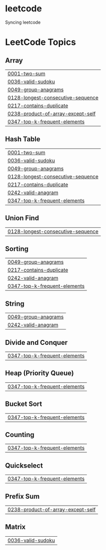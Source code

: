 # leetcode
Syncing leetcode

<!---LeetCode Topics Start-->
# LeetCode Topics
## Array
|  |
| ------- |
| [0001-two-sum](https://github.com/star6392/leetcode/tree/master/0001-two-sum) |
| [0036-valid-sudoku](https://github.com/star6392/leetcode/tree/master/0036-valid-sudoku) |
| [0049-group-anagrams](https://github.com/star6392/leetcode/tree/master/0049-group-anagrams) |
| [0128-longest-consecutive-sequence](https://github.com/star6392/leetcode/tree/master/0128-longest-consecutive-sequence) |
| [0217-contains-duplicate](https://github.com/star6392/leetcode/tree/master/0217-contains-duplicate) |
| [0238-product-of-array-except-self](https://github.com/star6392/leetcode/tree/master/0238-product-of-array-except-self) |
| [0347-top-k-frequent-elements](https://github.com/star6392/leetcode/tree/master/0347-top-k-frequent-elements) |
## Hash Table
|  |
| ------- |
| [0001-two-sum](https://github.com/star6392/leetcode/tree/master/0001-two-sum) |
| [0036-valid-sudoku](https://github.com/star6392/leetcode/tree/master/0036-valid-sudoku) |
| [0049-group-anagrams](https://github.com/star6392/leetcode/tree/master/0049-group-anagrams) |
| [0128-longest-consecutive-sequence](https://github.com/star6392/leetcode/tree/master/0128-longest-consecutive-sequence) |
| [0217-contains-duplicate](https://github.com/star6392/leetcode/tree/master/0217-contains-duplicate) |
| [0242-valid-anagram](https://github.com/star6392/leetcode/tree/master/0242-valid-anagram) |
| [0347-top-k-frequent-elements](https://github.com/star6392/leetcode/tree/master/0347-top-k-frequent-elements) |
## Union Find
|  |
| ------- |
| [0128-longest-consecutive-sequence](https://github.com/star6392/leetcode/tree/master/0128-longest-consecutive-sequence) |
## Sorting
|  |
| ------- |
| [0049-group-anagrams](https://github.com/star6392/leetcode/tree/master/0049-group-anagrams) |
| [0217-contains-duplicate](https://github.com/star6392/leetcode/tree/master/0217-contains-duplicate) |
| [0242-valid-anagram](https://github.com/star6392/leetcode/tree/master/0242-valid-anagram) |
| [0347-top-k-frequent-elements](https://github.com/star6392/leetcode/tree/master/0347-top-k-frequent-elements) |
## String
|  |
| ------- |
| [0049-group-anagrams](https://github.com/star6392/leetcode/tree/master/0049-group-anagrams) |
| [0242-valid-anagram](https://github.com/star6392/leetcode/tree/master/0242-valid-anagram) |
## Divide and Conquer
|  |
| ------- |
| [0347-top-k-frequent-elements](https://github.com/star6392/leetcode/tree/master/0347-top-k-frequent-elements) |
## Heap (Priority Queue)
|  |
| ------- |
| [0347-top-k-frequent-elements](https://github.com/star6392/leetcode/tree/master/0347-top-k-frequent-elements) |
## Bucket Sort
|  |
| ------- |
| [0347-top-k-frequent-elements](https://github.com/star6392/leetcode/tree/master/0347-top-k-frequent-elements) |
## Counting
|  |
| ------- |
| [0347-top-k-frequent-elements](https://github.com/star6392/leetcode/tree/master/0347-top-k-frequent-elements) |
## Quickselect
|  |
| ------- |
| [0347-top-k-frequent-elements](https://github.com/star6392/leetcode/tree/master/0347-top-k-frequent-elements) |
## Prefix Sum
|  |
| ------- |
| [0238-product-of-array-except-self](https://github.com/star6392/leetcode/tree/master/0238-product-of-array-except-self) |
## Matrix
|  |
| ------- |
| [0036-valid-sudoku](https://github.com/star6392/leetcode/tree/master/0036-valid-sudoku) |
<!---LeetCode Topics End-->
